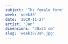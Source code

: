 ```yaml
---
subject: 'The female form'
week: 'week38'
date: '2020-11-27'
artist: 'Jan'
dimensions: '30x25 cm'
slug: 'week38/Jan.jpg'
---
```

